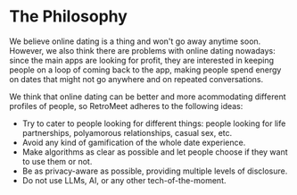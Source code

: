 # The Philosophy

We believe online dating is a thing and won't go away anytime soon. However, we also think there are problems with online dating nowadays: since the main apps are looking for profit, they are interested in keeping people on a loop of coming back to the app, making people spend energy on dates that might not go anywhere and on repeated conversations.

We think that online dating can be better and more acommodating different profiles of people, so RetroMeet adheres to the following ideas:
- Try to cater to people looking for different things: people looking for life partnerships, polyamorous relationships, casual sex, etc.
- Avoid any kind of gamification of the whole date experience.
- Make algorithms as clear as possible and let people choose if they want to use them or not.
- Be as privacy-aware as possible, providing multiple levels of disclosure.
- Do not use LLMs, AI, or any other tech-of-the-moment.
